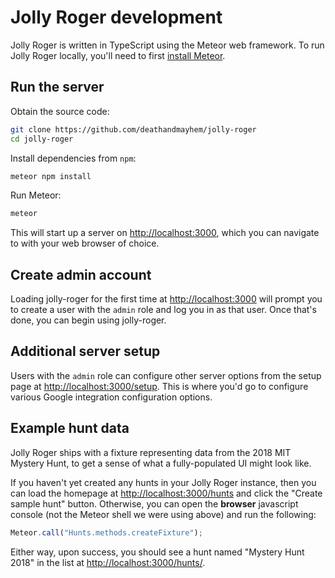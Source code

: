 # Jolly Roger development

Jolly Roger is written in TypeScript using the Meteor web framework. To run
Jolly Roger locally, you'll need to first
[install Meteor](https://www.meteor.com/install).

## Run the server

Obtain the source code:

```bash
git clone https://github.com/deathandmayhem/jolly-roger
cd jolly-roger
```

Install dependencies from `npm`:

```bash
meteor npm install
```

Run Meteor:

```bash
meteor
```

This will start up a server on [http://localhost:3000](http://localhost:3000),
which you can navigate to with your web browser of choice.

## Create admin account

Loading jolly-roger for the first time at
[http://localhost:3000](http://localhost:3000) will prompt you to create a user
with the `admin` role and log you in as that user. Once that's done, you can
begin using jolly-roger.

## Additional server setup

Users with the `admin` role can configure other server options from the setup
page at [http://localhost:3000/setup](http://localhost:3000/setup). This is
where you'd go to configure various Google integration configuration options.

## Example hunt data

Jolly Roger ships with a fixture representing data from the 2018 MIT Mystery
Hunt, to get a sense of what a fully-populated UI might look like.

If you haven't yet created any hunts in your Jolly Roger instance, then you can
load the homepage at [http://localhost:3000/hunts](http://localhost:3000/hunts)
and click the "Create sample hunt" button. Otherwise, you can open the
**browser** javascript console (not the Meteor shell we were using above) and
run the following:

```js
Meteor.call("Hunts.methods.createFixture");
```

Either way, upon success, you should see a hunt named "Mystery Hunt 2018" in the
list at [http://localhost:3000/hunts/](http://localhost:3000/hunts/).
